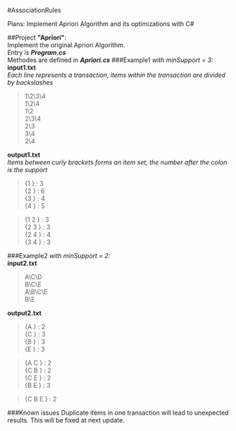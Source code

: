 #AssociationRules

Plans: Implement Apriori Algorithm and its optimizations with C#

##Project **"Apriori"**:  
Implement the original Apriori Algorithm.  
Entry is ***Program.cs***  
Methodes are defined in ***Apriori.cs***
###Example1
*with minSupport = 3:*  
**input1.txt**  
*Each line represents a transaction, items within the transaction are divided by backslashes*  
>1\2\3\4  
1\2\4  
1\2  
2\3\4  
2\3  
3\4  
2\4  

**output1.txt**  
*Items between curly brackets forms an item set,  the number after the colon is the support*  
>{1 } : 3  
{2 } : 6  
{3 } : 4  
{4 } : 5  

>{1 2 } : 3  
{2 3 } : 3  
{2 4 } : 4  
{3 4 } : 3  

###Example2 
*with minSupport = 2:*  
**input2.txt**
>A\C\D  
B\C\E  
A\B\C\E  
B\E  

**output2.txt**
>{A } : 2  
{C } : 3  
{B } : 3  
{E } : 3  

>{A C } : 2  
{C B } : 2  
{C E } : 2  
{B E } : 3  

>{C B E } : 2  

###Known issues
Duplicate items in one transaction will lead to unexpected results. This will be fixed at next update.
